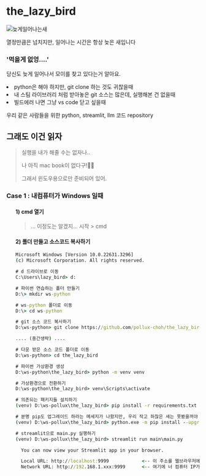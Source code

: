 # the_lazy_bird

![늦게일어나는새](https://github.com/pollux-choh/the_lazy_bird/assets/108918384/fbb34f57-71c1-4aa3-a926-3a0e3625e538)

열정만큼은 넘치지만, 일어나는 시간은 항상 늦은 새입니다

### '먹을게 없엉....'

당신도 늦게 일어나서 모이를 찾고 있다는거 알아요.

*<li>* python은 해야 하지만, git clone 하는 것도 귀찮을때
*<li>* 내 스팀 라이브러리 처럼 받아놓은 git 소스는 많은데, 실행해본 건 없을때
*<li>* 빌드에러 나면 그냥 vs code 닫고 싶을때  
  
우리 같은 사람들을 위한 python, streamlit, llm 코드 repository
  
  
## 그래도 이건 읽자
> 실행을 내가 해줄 수는 없자나..  
> 
> 나 아직 mac book이 없다구!🤦‍♂️  
> 
> 그래서 윈도우용으로만 준비되어 있어.


### Case 1 : 내컴퓨터가 Windows 일때
<ol>

#### 1) cmd 열기
>... 이정도는 알겠지... 시작 > cmd

#### 2) 폴더 만들고 소스코드 복사하기
```cmd
Microsoft Windows [Version 10.0.22631.3296]
(c) Microsoft Corporation. All rights reserved.

# d 드라이브로 이동
C:\Users\lazy_bird> d:

# 파이썬 연습하는 폴더 만들기
D:\> mkdir ws-python

# ws-python 폴더로 이동
D:\> cd ws-python

# git 소스 코드 복사하기
D:\ws-python> git clone https://github.com/pollux-choh/the_lazy_bird.git

.... (중간생략) ....

# 다운 받은 소스 코드 폴더로 이동
D:\ws-python> cd the_lazy_bird

# 파이썬 가상환경 생성
D:\ws-python\the_lazy_bird> python -m venv venv

# 가상환경으로 전환하기
D:\ws-python\the_lazy_bird> venv\Scripts\activate

# 의존되는 패키지들 설치하기
(venv) D:\ws-pollux\the_lazy_bird> pip install -r requirements.txt

# 분명 pip도 업그레이드 하라는 메세지가 나왔지만, 우리 작고 하찮은 새는 못봤을꺼야
(venv) D:\ws-pollux\the_lazy_bird> python.exe -m pip install --upgrade pip

# streamlit으로 main.py 실행하기
(venv) D:\ws-pollux\the_lazy_bird> streamlit run main\main.py

  You can now view your Streamlit app in your browser.

  Local URL: http://localhost:9999            <-- 이 주소를 웹브라우저에 입력해.
  Network URL: http://192.168.1.xxx:9999      <-- 여기에 너 컴퓨터 IP가 찍혔을꺼야.

```



